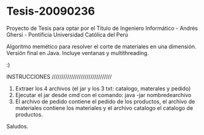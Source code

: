 # Tesis-20090236
Proyecto de Tesis para optar por el Título de Ingeniero Informático - Andrés Ghersi - Pontificia Universidad Católica del Perú

Algoritmo memético para resolver el corte de materiales en una dimensión.
Versión final en Java.
Incluye ventanas y multithreading.

:)

INSTRUCCIONES
///////////////////////////////

1. Extraer los 4 archivos (el jar y los 3 txt: catalogo, materales y pedido)
2. Ejecutar el jar desde cmd con el comando: java -jar nombredearchivo
3. El archivo de pedido contiene el pedido de los productos, el archivo de materiales contiene 
los materiales y el archivo catalogo el catalogo de productos.

Saludos.
